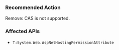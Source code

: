 ### Recommended Action
Remove: CAS is not supported.

### Affected APIs
* `T:System.Web.AspNetHostingPermissionAttribute`
